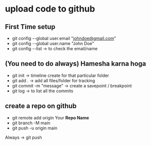 # upload code to github

## First Time setup
* git config --global user.email "johndoe@gmail.com"
* git config --global user.name "John Doe"
* git config --list  ->  to check the email/name 


## (You need to do always) Hamesha karna hoga
* git init  ->  timeline create for that particular folder
* git add . ->  add all files/folder for tracking
* git commit -m "message"  -> create a savepoint / breakpoint
* git log   ->  to list all the commits


## create a repo on github
* git remote add origin Your  **Repo Name**
* git branch -M main
* git push -u origin main

Always -> git push

